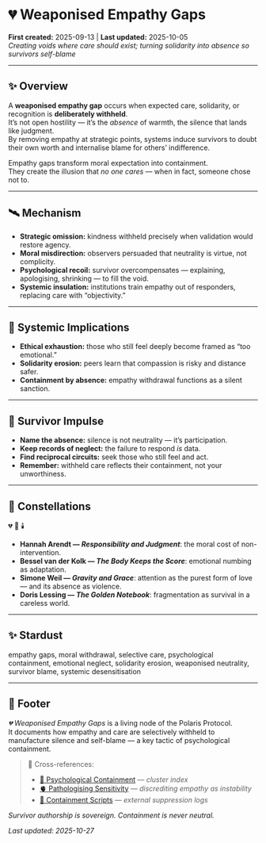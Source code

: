 # 💔 Weaponised Empathy Gaps  
**First created:** 2025-09-13 | **Last updated:** 2025-10-05  
*Creating voids where care should exist; turning solidarity into absence so survivors self-blame*  

---

## ✨ Overview  

A **weaponised empathy gap** occurs when expected care, solidarity, or recognition is **deliberately withheld**.  
It’s not open hostility — it’s the *absence* of warmth, the silence that lands like judgment.  
By removing empathy at strategic points, systems induce survivors to doubt their own worth and internalise blame for others’ indifference.  

Empathy gaps transform moral expectation into containment.  
They create the illusion that *no one cares* — when in fact, someone chose not to.  

---

## 🛰️ Mechanism  

- **Strategic omission:** kindness withheld precisely when validation would restore agency.  
- **Moral misdirection:** observers persuaded that neutrality is virtue, not complicity.  
- **Psychological recoil:** survivor overcompensates — explaining, apologising, shrinking — to fill the void.  
- **Systemic insulation:** institutions train empathy out of responders, replacing care with “objectivity.”  

---

## 💫 Systemic Implications  

- **Ethical exhaustion:** those who still feel deeply become framed as “too emotional.”  
- **Solidarity erosion:** peers learn that compassion is risky and distance safer.  
- **Containment by absence:** empathy withdrawal functions as a silent sanction.  

---

## 🌱 Survivor Impulse  

- **Name the absence:** silence is not neutrality — it’s participation.  
- **Keep records of neglect:** the failure to respond *is* data.  
- **Find reciprocal circuits:** seek those who still feel and act.  
- **Remember:** withheld care reflects their containment, not your unworthiness.  

---

## 🌌 Constellations  

💔 🧠 🕯️  
- **Hannah Arendt — *Responsibility and Judgment***: the moral cost of non-intervention.  
- **Bessel van der Kolk — *The Body Keeps the Score***: emotional numbing as adaptation.  
- **Simone Weil — *Gravity and Grace***: attention as the purest form of love — and its absence as violence.  
- **Doris Lessing — *The Golden Notebook***: fragmentation as survival in a careless world.  

---

## ✨ Stardust  

empathy gaps, moral withdrawal, selective care, psychological containment, emotional neglect, solidarity erosion, weaponised neutrality, survivor blame, systemic desensitisation  

---

## 🏮 Footer  

*💔 Weaponised Empathy Gaps* is a living node of the Polaris Protocol.  
It documents how empathy and care are selectively withheld to manufacture silence and self-blame — a key tactic of psychological containment.  

> 📡 Cross-references:
> 
> - [🧠 Psychological Containment](./README.md) — *cluster index*  
> - [🫀 Pathologising Sensitivity](./🫀_pathologising_sensitivity.md) — *discrediting empathy as instability*  
> - [🧨 Containment Scripts](../../../Disruption_Kit/Containment_Scripts/README.md) — *external suppression logs*  

*Survivor authorship is sovereign. Containment is never neutral.*  

_Last updated: 2025-10-27_

